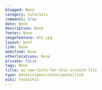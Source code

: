 ```yaml
---
blogged: None
category: tutorials
comments: true
date: None
description: None
footer: None
imagefeature: m51.jpg
layout: post
link: None
modified: None
otherlocations: None
private: false
tags: None
title: my-new-title-for-this-scratch-file
type: photo|video|status|quote|link
wiki: testwiki2
---
```

<!--summary-->